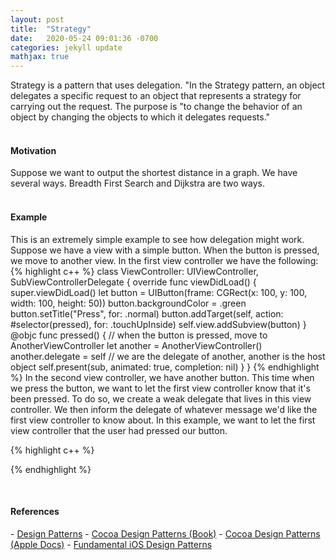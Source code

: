 ```yaml
---
layout: post
title:  "Strategy"
date:   2020-05-24 09:01:36 -0700
categories: jekyll update
mathjax: true
---
```

Strategy is a pattern that uses delegation. "In the Strategy pattern, an object delegates a specific request to an object that represents a strategy for carrying out the request. The purpose is "to change the behavior of an object by changing the objects to which it delegates requests." 
<br>
<br>
<!------------------------------------------------------------------------------------>
<h4><b>Motivation</b></h4>
Suppose we want to output the shortest distance in a graph. We have several ways. Breadth First Search and Dijkstra are two ways. 
<br>
<br>
<!------------------------------------------------------------------------------------>
<h4><b>Example</b></h4>
This is an extremely simple example to see how delegation might work. Suppose we have a view with a simple button. When the button is pressed, we move to another view. In the first view controller we have the following:
{% highlight c++ %}
class ViewController: UIViewController, SubViewControllerDelegate {
    override func viewDidLoad() {
        super.viewDidLoad()
        let button = UIButton(frame: CGRect(x: 100, y: 100, width: 100, height: 50))
        button.backgroundColor = .green
        button.setTitle("Press", for: .normal)
        button.addTarget(self, action: #selector(pressed), for: .touchUpInside)
        self.view.addSubview(button)
    }
	@objc func pressed() { // when the button is pressed, move to AnotherViewController
        let another = AnotherViewController()
        another.delegate = self // we are the delegate of another, another is the host object
        self.present(sub, animated: true, completion: nil)
    }
}
{% endhighlight %}
In the second view controller, we have another button. This time when we press the button, we want to let the first view controller know that it's been pressed. To do so, we create a weak delegate that lives in this view controller. We then inform the delegate of whatever message we'd like the first view controller to know about. In this example, we want to let the first view controller that the user had pressed our button. 

{% highlight c++ %}

{% endhighlight %}

<br>
<!------------------------------------------------------------------------------------>
<h4><b>References</b></h4>
- <a href="https://www.amazon.com/Design-Patterns-Elements-Reusable-Object-Oriented/dp/0201633612">Design Patterns</a>
- <a href="https://www.amazon.com/Cocoa-Design-Patterns-Erik-Buck/dp/0321535022">Cocoa Design Patterns (Book)</a>
- <a href="https://developer.apple.com/library/archive/documentation/Cocoa/Conceptual/CocoaFundamentals/CocoaDesignPatterns/CocoaDesignPatterns.html">Cocoa Design Patterns (Apple Docs)</a>
- <a href="https://www.raywenderlich.com/1941154-fundamental-ios-design-patterns/lessons/18">Fundamental iOS Design Patterns</a>
<br>
<br>















